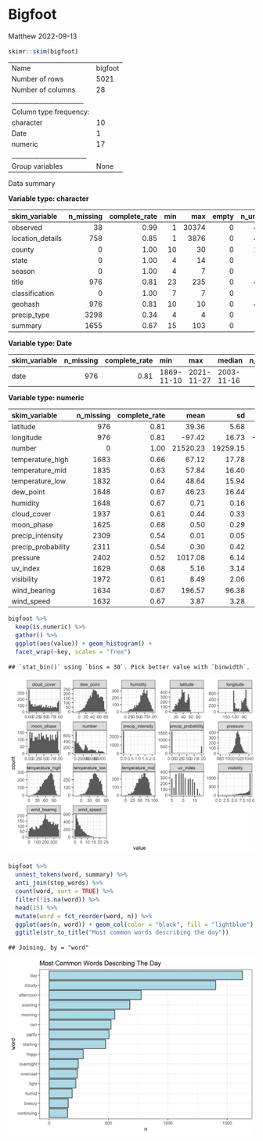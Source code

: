 Bigfoot
================
Matthew
2022-09-13

``` r
skimr::skim(bigfoot)
```

|                                                  |         |
|:-------------------------------------------------|:--------|
| Name                                             | bigfoot |
| Number of rows                                   | 5021    |
| Number of columns                                | 28      |
| \_\_\_\_\_\_\_\_\_\_\_\_\_\_\_\_\_\_\_\_\_\_\_   |         |
| Column type frequency:                           |         |
| character                                        | 10      |
| Date                                             | 1       |
| numeric                                          | 17      |
| \_\_\_\_\_\_\_\_\_\_\_\_\_\_\_\_\_\_\_\_\_\_\_\_ |         |
| Group variables                                  | None    |

Data summary

**Variable type: character**

| skim_variable    | n_missing | complete_rate | min |   max | empty | n_unique | whitespace |
|:-----------------|----------:|--------------:|----:|------:|------:|---------:|-----------:|
| observed         |        38 |          0.99 |   1 | 30374 |     0 |     4982 |          0 |
| location_details |       758 |          0.85 |   1 |  3876 |     0 |     4196 |          0 |
| county           |         0 |          1.00 |  10 |    30 |     0 |     1037 |          0 |
| state            |         0 |          1.00 |   4 |    14 |     0 |       49 |          0 |
| season           |         0 |          1.00 |   4 |     7 |     0 |        5 |          0 |
| title            |       976 |          0.81 |  23 |   235 |     0 |     4045 |          0 |
| classification   |         0 |          1.00 |   7 |     7 |     0 |        3 |          0 |
| geohash          |       976 |          0.81 |  10 |    10 |     0 |     4001 |          0 |
| precip_type      |      3298 |          0.34 |   4 |     4 |     0 |        2 |          0 |
| summary          |      1655 |          0.67 |  15 |   103 |     0 |      321 |          0 |

**Variable type: Date**

| skim_variable | n_missing | complete_rate | min        | max        | median     | n_unique |
|:--------------|----------:|--------------:|:-----------|:-----------|:-----------|---------:|
| date          |       976 |          0.81 | 1869-11-10 | 2021-11-27 | 2003-11-16 |     3111 |

**Variable type: numeric**

| skim_variable      | n_missing | complete_rate |     mean |       sd |      p0 |     p25 |      p50 |      p75 |     p100 | hist  |
|:-------------------|----------:|--------------:|---------:|---------:|--------:|--------:|---------:|---------:|---------:|:------|
| latitude           |       976 |          0.81 |    39.36 |     5.68 |   25.14 |   35.35 |    39.30 |    43.93 |    64.89 | ▂▇▆▁▁ |
| longitude          |       976 |          0.81 |   -97.42 |    16.73 | -167.13 | -117.06 |   -91.77 |   -83.07 |   -68.23 | ▁▁▆▆▇ |
| number             |         0 |          1.00 | 21520.23 | 19259.15 |   60.00 | 4595.00 | 15473.00 | 33979.00 | 71997.00 | ▇▃▂▂▁ |
| temperature_high   |      1683 |          0.66 |    67.12 |    17.78 |   -0.62 |   55.14 |    69.97 |    81.10 |   106.51 | ▁▂▅▇▃ |
| temperature_mid    |      1835 |          0.63 |    57.84 |    16.40 |   -8.46 |   46.77 |    59.36 |    70.38 |    94.03 | ▁▁▆▇▃ |
| temperature_low    |      1832 |          0.64 |    48.64 |    15.94 |  -22.78 |   37.50 |    49.40 |    60.66 |    84.34 | ▁▁▅▇▃ |
| dew_point          |      1648 |          0.67 |    46.23 |    16.44 |  -11.21 |   34.77 |    46.69 |    59.00 |    77.40 | ▁▂▆▇▅ |
| humidity           |      1648 |          0.67 |     0.71 |     0.16 |    0.08 |    0.62 |     0.73 |     0.82 |     1.00 | ▁▁▃▇▅ |
| cloud_cover        |      1937 |          0.61 |     0.44 |     0.33 |    0.00 |    0.12 |     0.40 |     0.73 |     1.00 | ▇▅▃▃▅ |
| moon_phase         |      1625 |          0.68 |     0.50 |     0.29 |    0.00 |    0.25 |     0.49 |     0.75 |     1.00 | ▇▇▇▇▇ |
| precip_intensity   |      2309 |          0.54 |     0.01 |     0.05 |    0.00 |    0.00 |     0.00 |     0.00 |     2.07 | ▇▁▁▁▁ |
| precip_probability |      2311 |          0.54 |     0.30 |     0.42 |    0.00 |    0.00 |     0.00 |     0.73 |     1.00 | ▇▁▁▁▃ |
| pressure           |      2402 |          0.52 |  1017.08 |     6.14 |  980.34 | 1013.42 |  1016.96 |  1020.64 |  1042.41 | ▁▁▇▆▁ |
| uv_index           |      1629 |          0.68 |     5.16 |     3.14 |    0.00 |    3.00 |     5.00 |     8.00 |    13.00 | ▆▇▅▆▁ |
| visibility         |      1972 |          0.61 |     8.49 |     2.06 |    0.74 |    7.66 |     9.45 |    10.00 |    10.00 | ▁▁▁▂▇ |
| wind_bearing       |      1634 |          0.67 |   196.57 |    96.38 |    0.00 |  128.00 |   203.00 |   273.00 |   359.00 | ▅▅▇▇▆ |
| wind_speed         |      1632 |          0.67 |     3.87 |     3.28 |    0.00 |    1.34 |     2.93 |     5.56 |    23.94 | ▇▃▁▁▁ |

``` r
bigfoot %>% 
  keep(is.numeric) %>% 
  gather() %>% 
  ggplot(aes(value)) + geom_histogram() +
  facet_wrap(~key, scales = "free")
```

    ## `stat_bin()` using `bins = 30`. Pick better value with `binwidth`.

![](Bigfoot_files/figure-gfm/unnamed-chunk-3-1.png)<!-- -->

``` r
bigfoot %>% 
  unnest_tokens(word, summary) %>% 
  anti_join(stop_words) %>% 
  count(word, sort = TRUE) %>% 
  filter(!is.na(word)) %>% 
  head(15) %>% 
  mutate(word = fct_reorder(word, n)) %>% 
  ggplot(aes(n, word)) + geom_col(color = "black", fill = "lightblue") + 
  ggtitle(str_to_title("Most common words describing the day"))
```

    ## Joining, by = "word"

![](Bigfoot_files/figure-gfm/unnamed-chunk-4-1.png)<!-- -->
